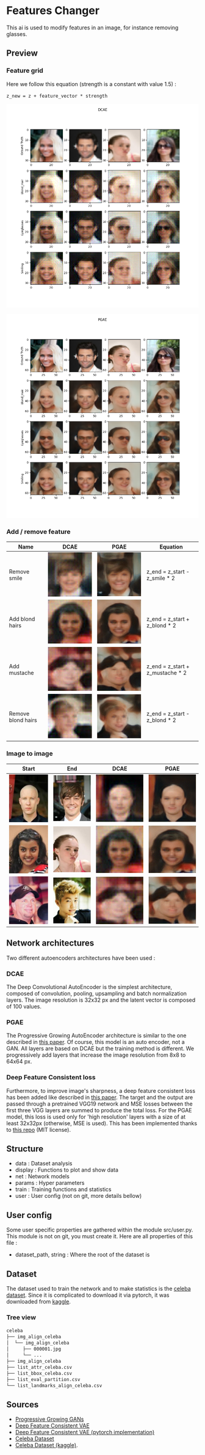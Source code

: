 # Features Changer
This ai is used to modify features in an image, for instance removing glasses.

## Preview
### Feature grid
Here we follow this equation (strength is a constant with value 1.5) :

```
z_new = z + feature_vector * strength
```

![DCAE](res/dc_grid.png)

![PGAE](res/pg_grid.png)

### Add / remove feature
| Name | DCAE | PGAE | Equation |
| ---- | ---- | ---- | -------- |
| Remove smile | ![](res/dc_lerp_1.gif) | ![](res/pg_lerp_1.gif) | z_end = z_start - z_smile * 2 |
| Add blond hairs | ![](res/dc_lerp_6.gif) | ![](res/pg_lerp_6.gif) | z_end = z_start + z_blond * 2 |
| Add mustache | ![](res/dc_lerp_7.gif) | ![](res/pg_lerp_7.gif) | z_end = z_start + z_mustache * 2 |
| Remove blond hairs | ![](res/dc_lerp_9.gif) | ![](res/pg_lerp_9.gif) | z_end = z_start - z_blond * 2 |

### Image to image
| Start | End | DCAE | PGAE |
| ----- | --- | ---- | ---- |
| ![](res/gt_115.jpeg) | ![](res/gt_116.jpeg) | ![](res/dc_lerp_10.gif) | ![](res/pg_lerp_10.gif) |
| ![](res/gt_173.jpeg) | ![](res/gt_086.jpeg) | ![](res/dc_lerp_12.gif) | ![](res/pg_lerp_12.gif) |
| ![](res/gt_195.jpeg) | ![](res/gt_220.jpeg) | ![](res/dc_lerp_13.gif) | ![](res/pg_lerp_13.gif) |

## Network architectures

Two different autoencoders architectures have been used :

### DCAE
The Deep Convolutional AutoEncoder is the simplest architecture,
composed of convolution, pooling, upsampling and batch normalization layers.
The image resolution is 32x32 px and the latent vector is composed of 100 values.

### PGAE
The Progressive Growing AutoEncoder architecture is similar to the one described in [this paper](https://arxiv.org/abs/1710.10196).
Of course, this model is an auto encoder, not a GAN.
All layers are based on DCAE but the training method is different.
We progressively add layers that increase the image resolution from 8x8 to 64x64 px.

### Deep Feature Consistent loss
Furthermore, to improve image's sharpness, a deep feature consistent loss has been added
like described in [this paper](https://arxiv.org/abs/1610.00291).
The target and the output are passed through a pretrained VGG19 network and MSE losses
between the first three VGG layers are summed to produce the total loss.
For the PGAE model, this loss is used only for 'high resolution' layers with a size of at
least 32x32px (otherwise, MSE is used).
This has been implemented thanks to [this repo](https://github.com/ku2482/vae.pytorch) (MIT license).

## Structure
- data : Dataset analysis
- display : Functions to plot and show data
- net : Network models
- params : Hyper parameters
- train : Training functions and statistics
- user : User config (not on git, more details bellow)

## User config
Some user specific properties are gathered within the module src/user.py.
This module is not on git, you must create it.
Here are all properties of this file :

- dataset\_path, string : Where the root of the dataset is

## Dataset
The dataset used to train the network and to make statistics is the [celeba
dataset](http://mmlab.ie.cuhk.edu.hk/projects/CelebA.html).
Since it is complicated to download it via pytorch, it was downloaded from
[kaggle](https://www.kaggle.com/jessicali9530/celeba-dataset).

### Tree view
```
celeba
├── img_align_celeba
│  └── img_align_celeba
│     ├── 000001.jpg
│     └── ...
├── img_align_celeba
├── list_attr_celeba.csv
├── list_bbox_celeba.csv
├── list_eval_partition.csv
└── list_landmarks_align_celeba.csv
```

## Sources
- [Progressive Growing GANs](https://arxiv.org/abs/1710.10196)
- [Deep Feature Consistent VAE](https://arxiv.org/abs/1610.00291)
- [Deep Feature Consistent VAE (pytorch implementation)](https://github.com/ku2482/vae.pytorch)
- [Celeba Dataset](http://mmlab.ie.cuhk.edu.hk/projects/CelebA.html)
- [Celeba Dataset (kaggle)](https://www.kaggle.com/jessicali9530/celeba-dataset).

